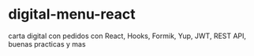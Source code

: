 # digital-menu-react
carta digital con pedidos con React, Hooks, Formik, Yup, JWT, REST API, buenas practicas y mas
